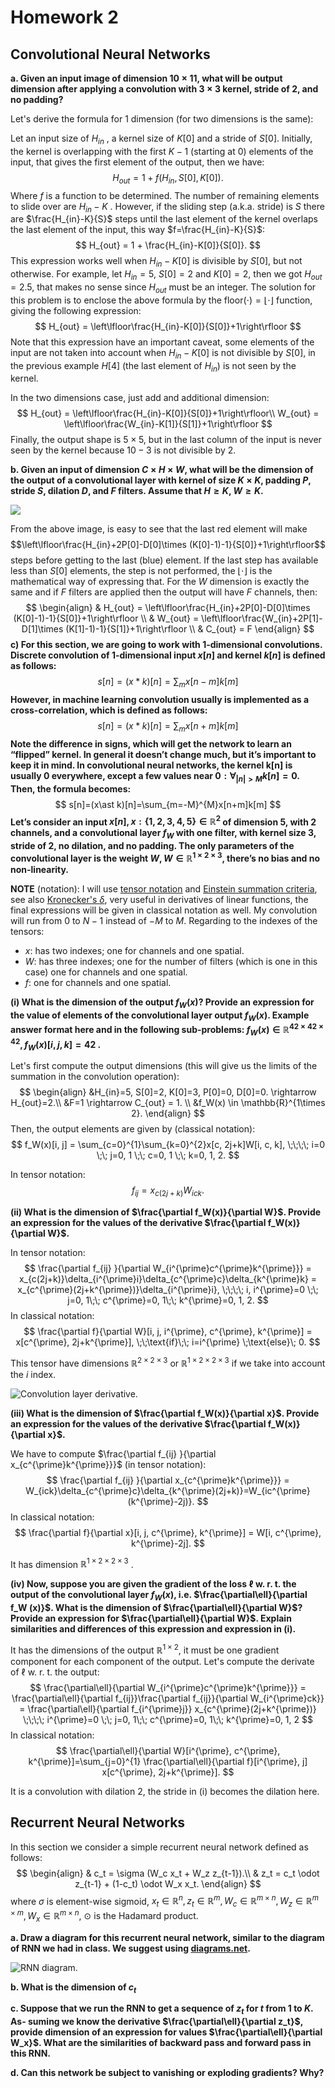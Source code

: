 # Homework 2

## Convolutional Neural Networks

**a. Given an input image of dimension $10\times 11$, what will be output dimension after applying a convolution with $3\times 3$ kernel, stride of $2$, and no padding?**

Let's derive the formula for 1 dimension (for two dimensions is the same):

Let an input size of $H_{in}$ , a kernel size of $K[0]$ and a stride of $S[0]$. Initially, the kernel is overlapping with the first $K-1$ (starting at $0$) elements of the input, that gives the first element of the output, then we have:
$$
H_{out} = 1 + f(H_{in}, S[0], K[0]).
$$
Where $f$ is a function to be determined. The number of remaining elements to slide over are $H_{in}-K$ . However, if the sliding step (a.k.a. stride) is $S$ there are $\frac{H_{in}-K}{S}$ steps until the last element of the kernel overlaps the last element of the input, this way $f=\frac{H_{in}-K}{S}$:
$$
H_{out} = 1 + \frac{H_{in}-K[0]}{S[0]}.
$$
This expression works well when $H_{in}-K[0]$ is divisible by $S[0]$, but not otherwise. For example, let $H_{in}=5$, $S[0]=2$ and $K[0]=2$, then we got $H_{out}=2.5$, that makes no sense since $H_{out}$ must be an integer. The solution for this problem is to enclose the above formula by the $\text{floor}(\cdot)=\lfloor\cdot\rfloor$ function, giving the following expression:
$$
H_{out} = \left\lfloor\frac{H_{in}-K[0]}{S[0]}+1\right\rfloor
$$
Note that this expression have an important caveat, some elements of the input are not taken into account when  $H_{in}-K[0]$ is not divisible by $S[0]$, in the previous example $H[4]$ (the last element of $H_{in}$)  is not seen by the kernel. 



In the two dimensions case, just add and additional dimension:
$$
H_{out} = \left\lfloor\frac{H_{in}-K[0]}{S[0]}+1\right\rfloor\\
W_{out} = \left\lfloor\frac{W_{in}-K[1]}{S[1]}+1\right\rfloor
$$
Finally, the output shape is $5\times5$, but in the last column of the input is never seen by the kernel because $10-3$ is not divisible by $2$.

**b. Given an input of dimension $C\times H\times W$, what will be the dimension of the output of a convolutional layer with kernel of size $K\times K$, padding $P$, stride $S$, dilation $D$, and $F$ filters. Assume that $H \geq K$, $W \geq K$.**

![](figures/convolution_formula.png)

From the above image, is easy to see that the last red element will make $$\left\lfloor\frac{H_{in}+2P[0]-D[0]\times (K[0]-1)-1}{S[0]}+1\right\rfloor$$ steps before getting to the last (blue) element. If the last step has available less than $S[0]$ elements, the step is not performed, the $\lfloor\cdot\rfloor$ is the mathematical way of expressing that. For the $W$ dimension is exactly the same and if $F$ filters are applied then the output will have $F$ channels, then:
$$
\begin{align}
& H_{out} = \left\lfloor\frac{H_{in}+2P[0]-D[0]\times (K[0]-1)-1}{S[0]}+1\right\rfloor \\
& W_{out} = \left\lfloor\frac{W_{in}+2P[1]-D[1]\times (K[1]-1)-1}{S[1]}+1\right\rfloor \\
& C_{out} = F
\end{align}
$$
**c) For this section, we are going to work with 1-dimensional convolutions. Discrete convolution of 1-dimensional input $x[n]$ and kernel $k[n]$ is defined as follows:**
$$
s[n]=(x\ast k)[n]=\sum_{m}x[n-m]k[m]
$$
**However, in machine learning convolution usually is implemented as a cross-correlation, which is defined as follows:**
$$
s[n]=(x\ast k)[n]=\sum_{m}x[n+m]k[m]
$$
**Note the difference in signs, which will get the network to learn an “flipped” kernel. In general it doesn’t change much, but it’s important to keep it in mind. In convolutional neural networks, the kernel k[n] is usually 0 everywhere, except a few values near $0: \forall_{|n|>M} k[n] = 0$. Then, the formula becomes:**
$$
s[n]=(x\ast k)[n]=\sum_{m=-M}^{M}x[n+m]k[m]
$$
**Let’s consider an input $x[n], x : \{1,2,3,4,5\} ∈ \mathbb{R}^2$ of dimension $5$, with $2$ channels, and a convolutional layer $f_W$ with one filter, with kernel size $3$, stride of $2$, no dilation, and no padding. The only parameters of the convolutional layer is the weight $W, W ∈ \mathbb{R}^{1\times 2\times 3}$, there’s no bias and no non-linearity.**

**NOTE** (notation): I will use [tensor notation](https://en.wikipedia.org/wiki/Abstract_index_notation) and [Einstein summation criteria](https://en.wikipedia.org/wiki/Einstein_notation), see also [Kronecker's $\delta$](https://en.wikipedia.org/wiki/Kronecker_delta), very useful in derivatives of linear functions, the final expressions will be given in classical notation as well. My convolution will run from $0$ to $N-1$ instead of $-M$ to $M$. Regarding to the indexes of the tensors:

- $x$: has two indexes; one for channels and one spatial. 
- $W$: has three indexes; one for the number of filters (which is one in this case) one for channels and one spatial.
- $f$: one for channels and one spatial.

**(i) What is the dimension of the output $f_W(x)$? Provide an expression for the value of elements of the convolutional layer output $f_W (x)$. Example answer format here and in the following sub-problems: $f_W(x) \in \mathbb{R}^{42\times 42\times 42}, f_W(x)[i,j,k]=42$ .**

Let's first compute the output dimensions (this will give us the limits of the summation in the convolution operation):
$$
\begin{align}
&H_{in}=5, S[0]=2, K[0]=3, P[0]=0, D[0]=0. \rightarrow H_{out}=2.\\
&F=1 \rightarrow C_{out} = 1. \\
&f_W(x) \in \mathbb{R}^{1\times 2}.
\end{align}
$$
Then, the output elements are given by (classical notation):
$$
f_W(x)[i, j] = \sum_{c=0}^{1}\sum_{k=0}^{2}x[c, 2j+k]W[i, c, k], \;\;\;\; i=0 \;\; j=0, 1 \;\; c=0, 1 \;\; k=0, 1, 2.
$$

In tensor notation:
$$
f_{ij}=x_{c(2j+k)}W_{ick}.
$$


**(ii) What is the dimension of $\frac{\partial f_W(x)}{\partial W}$. Provide an expression for the values of the derivative $\frac{\partial f_W(x)}{\partial W}$.**

In tensor notation:
$$
\frac{\partial f_{ij} }{\partial W_{i^{\prime}c^{\prime}k^{\prime}}} = x_{c(2j+k)}\delta_{i^{\prime}i}\delta_{c^{\prime}c}\delta_{k^{\prime}k} = x_{c^{\prime}(2j+k^{\prime})}\delta_{i^{\prime}i}, \;\;\;\; i, i^{\prime}=0 \;\; j=0, 1\;\; c^{\prime}=0, 1\;\; k^{\prime}=0, 1, 2.
$$
In classical notation:
$$
\frac{\partial f}{\partial W}[i, j, i^{\prime}, c^{\prime}, k^{\prime}] = x[c^{\prime}, 2j+k^{\prime}],  \;\;\text{if}\;\; i=i^{\prime} \;\text{else}\; 0.
$$


This tensor have dimensions $\mathbb{R}^{2\times 2\times 3}$ or $\mathbb{R}^{1\times 2\times 2\times 3}$ if we take into account the $i$ index.

![Convolution layer derivative.](figures/derivative_conv_layer_w.png)

**(iii) What is the dimension of $\frac{\partial f_W(x)}{\partial x}$. Provide an expression for the values of the derivative $\frac{\partial f_W(x)}{\partial x}$.**

We have to compute $\frac{\partial f_{ij} }{\partial x_{c^{\prime}k^{\prime}}}$ (in tensor notation):
$$
\frac{\partial f_{ij} }{\partial x_{c^{\prime}k^{\prime}}} = W_{ick}\delta_{c^{\prime}c}\delta_{k^{\prime}(2j+k)}=W_{ic^{\prime}(k^{\prime}-2j)}.
$$
In classical notation:
$$
\frac{\partial f}{\partial x}[i, j, c^{\prime}, k^{\prime}] = W[i, c^{\prime}, k^{\prime}-2j].
$$


It has dimension $\mathbb{R}^{1\times 2\times 2\times 3}$ .

**(iv) Now, suppose you are given the gradient of the loss $\ell$ w. r. t. the output of the convolutional layer $f_W (x)$, i.e. $\frac{\partial\ell}{\partial f_W (x)}$. What is the dimension of $\frac{\partial\ell}{\partial W}$? Provide an expression for $\frac{\partial\ell}{\partial W}$. Explain similarities and differences of this expression and expression in (i).**

It has the dimensions of the output $\mathbb{R}^{1\times 2}$, it must be one gradient component for each component of the output. Let's compute the derivate of $\ell$ w. r. t. the output:
$$
\frac{\partial\ell}{\partial W_{i^{\prime}c^{\prime}k^{\prime}}} = \frac{\partial\ell}{\partial f_{ij}}\frac{\partial f_{ij}}{\partial W_{i^{\prime}ck}} = \frac{\partial\ell}{\partial f_{i^{\prime}j}} x_{c^{\prime}(2j+k^{\prime})} \;\;\;\; i^{\prime}=0 \;\; j=0, 1\;\; c^{\prime}=0, 1\;\; k^{\prime}=0, 1, 2
$$
In classical notation:
$$
\frac{\partial\ell}{\partial W}[i^{\prime}, c^{\prime}, k^{\prime}]=\sum_{j=0}^{1} \frac{\partial\ell}{\partial f}[i^{\prime}, j] x[c^{\prime}, 2j+k^{\prime}].
$$


It is a convolution with dilation $2$, the stride in (i) becomes the dilation here.

## Recurrent Neural Networks

In this section we consider a simple recurrent neural network defined as follows:
$$
\begin{align}
& c_t = \sigma (W_c x_t + W_z z_{t-1}).\\
& z_t = c_t \odot z_{t-1} + (1-c_t) \odot W_x x_t.
\end{align}
$$
where $\sigma$ is element-wise sigmoid, $x_t\in\mathbb{R}^n, z_t \in \mathbb{R}^m, W_c \in \mathbb{R}^{m\times n}, W_z \in \mathbb{R}^{m\times m}, W_x \in \mathbb{R}^{m\times n}$, $\odot$ is the Hadamard product.

**a. Draw a diagram for this recurrent neural network, similar to the diagram
of RNN we had in class. We suggest using [diagrams.net](https://www.drawio.com/).**

![RNN diagram.](figures/rnn.png)

**b. What is the dimension of $c_t$**

**c. Suppose that we run the RNN to get a sequence of $z_t$ for $t$ from $1$ to $K$. As-
suming we know the derivative $\frac{\partial\ell}{\partial z_t}$, provide dimension of an expression for values $\frac{\partial\ell}{\partial W_x}$. What are the similarities of backward pass and forward pass in this RNN.**

**d. Can this network be subject to vanishing or exploding gradients? Why?** 